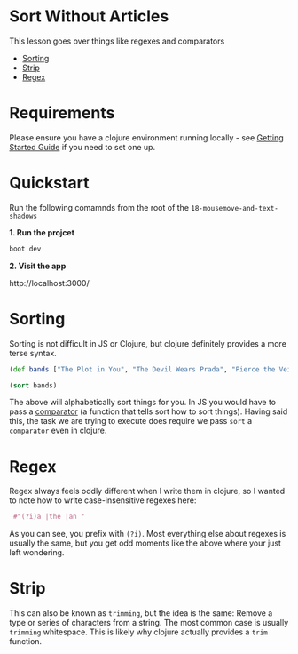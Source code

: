 # Sort Without Articles

This lesson goes over things like regexes and comparators

* [Sorting](#sort)
* [Strip](#strip)
* [Regex](#regex)

# Requirements

Please ensure you have a clojure environment running locally - see [Getting Started Guide](https://github.com/tkjone/clojurescript-30#getting-started) if you need to set one up.


# Quickstart

Run the following comamnds from the root of the `18-mousemove-and-text-shadows`

**1.  Run the projcet**

```bash
boot dev
```

**2.  Visit the app**

http://localhost:3000/


# Sorting

Sorting is not difficult in JS or Clojure, but clojure definitely provides a more terse syntax.

```clojure
(def bands ["The Plot in You", "The Devil Wears Prada", "Pierce the Veil"])

(sort bands)
```

The above will alphabetically sort things for you.  In JS you would have to pass a [comparator](https://clojure.org/guides/comparators) (a function that tells sort how to sort things).  Having said this, the task we are trying to execute does require we pass `sort` a `comparator` even in clojure.


# Regex

Regex always feels oddly different when I write them in clojure, so I wanted to note how to write case-insensitive regexes here:

```clojure
 #"(?i)a |the |an "
```

As you can see, you prefix with `(?i)`. Most everything else about regexes is usually the same, but you get odd moments like the above where your just left wondering.


# Strip

This can also be known as `trimming`, but the idea is the same:  Remove a type or series of characters from a string.  The most common case is usually `trimming` whitespace.  This is likely why clojure actually provides a `trim` function.
